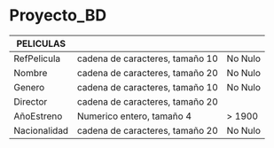 # Proyecto_BD

| PELICULAS    |                                 |         |
|--------------|---------------------------------|---------|
| RefPelicula  | cadena de caracteres, tamaño 10 | No Nulo |
| Nombre       | cadena de caracteres, tamaño 20 | No Nulo |
| Genero       | cadena de caracteres, tamaño 10 | No Nulo |
| Director     | cadena de caracteres, tamaño 20 |         |
| AñoEstreno   | Numerico entero, tamaño 4       | > 1900  |
| Nacionalidad | cadena de caracteres, tamaño 20 | No Nulo |
